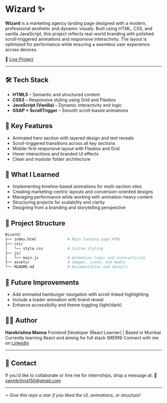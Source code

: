 # Wizard ✨

**Wizard** is a marketing agency landing page designed with a modern, professional aesthetic and dynamic visuals. Built using HTML, CSS, and vanilla JavaScript, this project reflects real-world branding with polished scroll-triggered animations and responsive interactivity. The layout is optimized for performance while ensuring a seamless user experience across devices.

🔗 [Live Project](https://wizard999.netlify.app/)

---

## 🛠️ Tech Stack

* **HTML5** – Semantic and structured content
* **CSS3** – Responsive styling using Grid and Flexbox
* **JavaScript (Vanilla)** – Dynamic interactivity and logic
* **GSAP + ScrollTrigger** – Smooth scroll-based animations

## 🎯 Key Features

* Animated hero section with layered design and text reveals
* Scroll-triggered transitions across all key sections
* Mobile-first responsive layout with Flexbox and Grid
* Hover interactions and branded UI effects
* Clean and modular folder architecture

## 🧠 What I Learned

* Implementing timeline-based animations for multi-section sites
* Creating marketing-centric layouts and conversion-oriented designs
* Managing performance while working with animation-heavy content
* Structuring projects for scalability and clarity
* Designing from a branding and storytelling perspective

## 📁 Project Structure

```bash
Wizard/
├── index.html              # Main landing page HTML
├── css/
│   └── style.css           # Custom styling
├── js/
│   └── main.js             # Animation logic and interactivity
├── assets/                 # Images, icons, and media
└── README.md               # Documentation and details
```



## 🚀 Future Improvements

* Add animated hamburger navigation with scroll-linked highlighting
* Include a loader animation with brand reveal
* Enhance accessibility and theme toggling (light/dark)

## 👨‍💻 Author

**Harekrishna Manna**
Frontend Developer (React Learner) | Based in Mumbai
Currently learning React and aiming for full stack (MERN)
Connect with me on [LinkedIn](https://www.linkedin.com/in/harekrishna-manna-22569736b/)


---

## 💌 Contact

If you'd like to collaborate or hire me for internships, drop a message at:
📧 [swimkrihna150@gmail.com](mailto:swimkrihna150@gmail.com)

---

⭐️ *Give this repo a star if you liked the UI, animations, or structure!*
